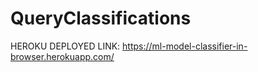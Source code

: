 # QueryClassifications

HEROKU DEPLOYED LINK: https://ml-model-classifier-in-browser.herokuapp.com/
